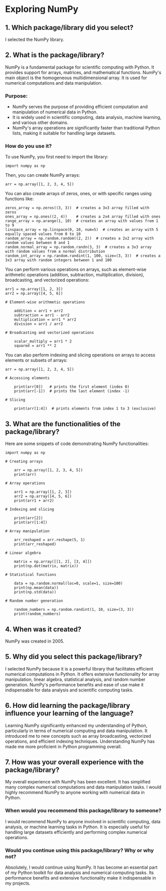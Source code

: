 # Exploring NumPy

## 1. Which package/library did you select?
I selected the NumPy library.

## 2. What is the package/library?
NumPy is a fundamental package for scientific computing with Python. It provides support for arrays, matrices, and mathematical functions. NumPy's main object is the homogeneous multidimensional array. It is used for numerical computations and data manipulation.

### Purpose:
- NumPy serves the purpose of providing efficient computation and manipulation of numerical data in Python.
- It is widely used in scientific computing, data analysis, machine learning, and various other domains.
- NumPy's array operations are significantly faster than traditional Python lists, making it suitable for handling large datasets.

### How do you use it?
To use NumPy, you first need to import the library:

    import numpy as np

Then, you can create NumPy arrays:

    arr = np.array([1, 2, 3, 4, 5])

You can also create arrays of zeros, ones, or with specific ranges using functions like:

    zeros_array = np.zeros((3, 3))  # creates a 3x3 array filled with zeros
    ones_array = np.ones((2, 4))    # creates a 2x4 array filled with ones
    range_array = np.arange(1, 10)  # creates an array with values from 1 to 9
    linspace_array = np.linspace(0, 10, num=5)  # creates an array with 5 equally spaced values from 0 to 10
    random_array = np.random.random((2, 2))  # creates a 2x2 array with random values between 0 and 1
    random_normal_array = np.random.randn(3, 3)  # creates a 3x3 array with random values from a normal distribution
    random_int_array = np.random.randint(1, 100, size=(3, 3))  # creates a 3x3 array with random integers between 1 and 100

You can perform various operations on arrays, such as element-wise arithmetic operations (addition, subtraction, multiplication, division), broadcasting, and vectorized operations:

    arr1 = np.array([1, 2, 3])
    arr2 = np.array([4, 5, 6])

    # Element-wise arithmetic operations

        addition = arr1 + arr2
        subtraction = arr1 - arr2
        multiplication = arr1 * arr2
        division = arr1 / arr2

    # Broadcasting and vectorized operations

        scalar_multiply = arr1 * 2
        squared = arr1 ** 2

You can also perform indexing and slicing operations on arrays to access elements or subsets of arrays:

    arr = np.array([1, 2, 3, 4, 5])

    # Accessing elements

        print(arr[0])   # prints the first element (index 0)
        print(arr[-1])  # prints the last element (index -1)

    # Slicing

        print(arr[1:4])  # prints elements from index 1 to 3 (exclusive)

## 3. What are the functionalities of the package/library?
Here are some snippets of code demonstrating NumPy functionalities:

    import numpy as np

    # Creating arrays

        arr = np.array([1, 2, 3, 4, 5])
        print(arr)

    # Array operations

        arr1 = np.array([1, 2, 3])
        arr2 = np.array([4, 5, 6])
        print(arr1 + arr2)

    # Indexing and slicing

        print(arr[2])
        print(arr[1:4])

    # Array manipulation

        arr_reshaped = arr.reshape(5, 1)
        print(arr_reshaped)

    # Linear algebra

        matrix = np.array([[1, 2], [3, 4]])
        print(np.dot(matrix, matrix))

    # Statistical functions

        data = np.random.normal(loc=0, scale=1, size=100)
        print(np.mean(data))
        print(np.std(data))

    # Random number generation

        random_numbers = np.random.randint(1, 10, size=(3, 3))
        print(random_numbers)

## 4. When was it created?
NumPy was created in 2005.

## 5. Why did you select this package/library?
I selected NumPy because it is a powerful library that facilitates efficient numerical computations in Python. It offers extensive functionality for array manipulation, linear algebra, statistical analysis, and random number generation. NumPy's performance benefits and ease of use make it indispensable for data analysis and scientific computing tasks.

## 6. How did learning the package/library influence your learning of the language?
Learning NumPy significantly enhanced my understanding of Python, particularly in terms of numerical computing and data manipulation. It introduced me to new concepts such as array broadcasting, vectorized operations, and efficient indexing techniques. Understanding NumPy has made me more proficient in Python programming overall.

## 7. How was your overall experience with the package/library?
My overall experience with NumPy has been excellent. It has simplified many complex numerical computations and data manipulation tasks. I would highly recommend NumPy to anyone working with numerical data in Python.

### When would you recommend this package/library to someone?

I would recommend NumPy to anyone involved in scientific computing, data analysis, or machine learning tasks in Python. It is especially useful for handling large datasets efficiently and performing complex numerical operations.

### Would you continue using this package/library? Why or why not?

Absolutely, I would continue using NumPy. It has become an essential part of my Python toolkit for data analysis and numerical computing tasks. Its performance benefits and extensive functionality make it indispensable in my projects.